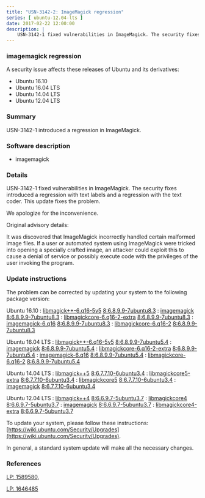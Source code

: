 ```yaml
---
title: "USN-3142-2: ImageMagick regression"
series: [ ubuntu-12.04-lts ]
date: 2017-02-22 12:00:00
description: |
    USN-3142-1 fixed vulnerabilities in ImageMagick. The security fixes introduced a regression with text labels and a regression with the text coder. This update fixes the problem.
--- 
```

 
### imagemagick regression

A security issue affects these releases of Ubuntu and its derivatives:

* Ubuntu 16.10
* Ubuntu 16.04 LTS
* Ubuntu 14.04 LTS
* Ubuntu 12.04 LTS

### Summary

USN-3142-1 introduced a regression in ImageMagick. 

### Software description

* imagemagick 

### Details

USN-3142-1 fixed vulnerabilities in ImageMagick. The security fixes introduced a regression with text labels and a regression with the text coder. This update fixes the problem.

We apologize for the inconvenience.

Original advisory details:

 It was discovered that ImageMagick incorrectly handled certain malformed image files. If a user or automated system using ImageMagick were tricked into opening a specially crafted image, an attacker could exploit this to cause a denial of service or possibly execute code with the privileges of the user invoking the program. 

### Update instructions

The problem can be corrected by updating your system to the following package version:

Ubuntu 16.10
 : [libmagick++-6.q16-5v5](https://launchpad.net/ubuntu/+source/imagemagick) <span> [8:6.8.9.9-7ubuntu8.3](https://launchpad.net/ubuntu/+source/imagemagick/8:6.8.9.9-7ubuntu8.3) </span> 
 : [imagemagick](https://launchpad.net/ubuntu/+source/imagemagick) <span> [8:6.8.9.9-7ubuntu8.3](https://launchpad.net/ubuntu/+source/imagemagick/8:6.8.9.9-7ubuntu8.3) </span> 
 : [libmagickcore-6.q16-2-extra](https://launchpad.net/ubuntu/+source/imagemagick) <span> [8:6.8.9.9-7ubuntu8.3](https://launchpad.net/ubuntu/+source/imagemagick/8:6.8.9.9-7ubuntu8.3) </span> 
 : [imagemagick-6.q16](https://launchpad.net/ubuntu/+source/imagemagick) <span> [8:6.8.9.9-7ubuntu8.3](https://launchpad.net/ubuntu/+source/imagemagick/8:6.8.9.9-7ubuntu8.3) </span> 
 : [libmagickcore-6.q16-2](https://launchpad.net/ubuntu/+source/imagemagick) <span> [8:6.8.9.9-7ubuntu8.3](https://launchpad.net/ubuntu/+source/imagemagick/8:6.8.9.9-7ubuntu8.3) </span> 

Ubuntu 16.04 LTS
 : [libmagick++-6.q16-5v5](https://launchpad.net/ubuntu/+source/imagemagick) <span> [8:6.8.9.9-7ubuntu5.4](https://launchpad.net/ubuntu/+source/imagemagick/8:6.8.9.9-7ubuntu5.4) </span> 
 : [imagemagick](https://launchpad.net/ubuntu/+source/imagemagick) <span> [8:6.8.9.9-7ubuntu5.4](https://launchpad.net/ubuntu/+source/imagemagick/8:6.8.9.9-7ubuntu5.4) </span> 
 : [libmagickcore-6.q16-2-extra](https://launchpad.net/ubuntu/+source/imagemagick) <span> [8:6.8.9.9-7ubuntu5.4](https://launchpad.net/ubuntu/+source/imagemagick/8:6.8.9.9-7ubuntu5.4) </span> 
 : [imagemagick-6.q16](https://launchpad.net/ubuntu/+source/imagemagick) <span> [8:6.8.9.9-7ubuntu5.4](https://launchpad.net/ubuntu/+source/imagemagick/8:6.8.9.9-7ubuntu5.4) </span> 
 : [libmagickcore-6.q16-2](https://launchpad.net/ubuntu/+source/imagemagick) <span> [8:6.8.9.9-7ubuntu5.4](https://launchpad.net/ubuntu/+source/imagemagick/8:6.8.9.9-7ubuntu5.4) </span> 

Ubuntu 14.04 LTS
 : [libmagick++5](https://launchpad.net/ubuntu/+source/imagemagick) <span> [8:6.7.7.10-6ubuntu3.4](https://launchpad.net/ubuntu/+source/imagemagick/8:6.7.7.10-6ubuntu3.4) </span> 
 : [libmagickcore5-extra](https://launchpad.net/ubuntu/+source/imagemagick) <span> [8:6.7.7.10-6ubuntu3.4](https://launchpad.net/ubuntu/+source/imagemagick/8:6.7.7.10-6ubuntu3.4) </span> 
 : [libmagickcore5](https://launchpad.net/ubuntu/+source/imagemagick) <span> [8:6.7.7.10-6ubuntu3.4](https://launchpad.net/ubuntu/+source/imagemagick/8:6.7.7.10-6ubuntu3.4) </span> 
 : [imagemagick](https://launchpad.net/ubuntu/+source/imagemagick) <span> [8:6.7.7.10-6ubuntu3.4](https://launchpad.net/ubuntu/+source/imagemagick/8:6.7.7.10-6ubuntu3.4) </span> 

Ubuntu 12.04 LTS
 : [libmagick++4](https://launchpad.net/ubuntu/+source/imagemagick) <span> [8:6.6.9.7-5ubuntu3.7](https://launchpad.net/ubuntu/+source/imagemagick/8:6.6.9.7-5ubuntu3.7) </span> 
 : [libmagickcore4](https://launchpad.net/ubuntu/+source/imagemagick) <span> [8:6.6.9.7-5ubuntu3.7](https://launchpad.net/ubuntu/+source/imagemagick/8:6.6.9.7-5ubuntu3.7) </span> 
 : [imagemagick](https://launchpad.net/ubuntu/+source/imagemagick) <span> [8:6.6.9.7-5ubuntu3.7](https://launchpad.net/ubuntu/+source/imagemagick/8:6.6.9.7-5ubuntu3.7) </span> 
 : [libmagickcore4-extra](https://launchpad.net/ubuntu/+source/imagemagick) <span> [8:6.6.9.7-5ubuntu3.7](https://launchpad.net/ubuntu/+source/imagemagick/8:6.6.9.7-5ubuntu3.7) </span> 

To update your system, please follow these instructions: [https://wiki.ubuntu.com/Security/Upgrades](https://wiki.ubuntu.com/Security/Upgrades).

In general, a standard system update will make all the necessary changes. 

### References

 [LP: 1589580](https://launchpad.net/bugs/1589580), 

 [LP: 1646485](https://launchpad.net/bugs/1646485)
 
